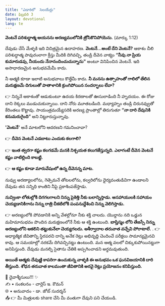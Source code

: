 ```yaml
---
title: "ఎడారిలో  సెలయేర్లు"
date: ఫిబ్రవరి 3
layout: devotional
lang: te
---
```


  **వెంటనే పరిశుద్ధాత్మ ఆయనను అరణ్యములోనికి త్రోసికొనిపోయెను.** (మార్కు 1:12)

దేవుడు చేసే మేళ్ళకి ఇది విచిత్రమైన ఉదాహరణ. **వెంటనే...అంటే దేని వెంటనే?** ఆకాశం చీలి పరిశుద్ధాత్మ పావురంలాగా క్రీస్తు మీదికి దిగివచ్చి, తండ్రి దీవెన వాక్యం **“నీవు నా ప్రియ కుమారుడవు, నీయందు నేనానందించుచున్నాను"** అంటూ వినిపించిన వెంటనే. ఇది అసాధారణమైన అనుభవమేమీ కాదు. 

నీ ఆత్మకి కూడా ఇలాటి అనుభవాలు కొత్తేమీ కాదు. 
**నీ మనసు ఉత్సాహంతో గాలిలో తేలిన మరుక్షణమే దిగులుతో పాతాళానికి క్రుంగిపోయిన సందర్భాలు లేవా?**

 👉 నిన్ననే ఆకాశంతో ఆడుకుంటూ ఉదయ కిరణాలతో ఊసులాడింది నీ హృదయం. ఈ రోజు దాని రెక్కలు ముడుచుకున్నాయి. దాని నోరు మూతబడింది. మధ్యాహ్నం తండ్రి చిరునవ్వుతో కేరింతలు కొట్టావు. సాయంత్రమయ్యేసరికి అరణ్య ప్రాంతాల్లో తిరుగుతూ 
**“నా దారి దేవునికి కనుమరుగైంది”** అని నిట్టూరుస్తున్నావు.

**'వెంటనే'** అనే మాటలోని ఆదరణని గమనించావా?

👉 **దీవెన వెంటనే ఎడబాటు ఎందుకు కలగాలి?**

👉  **ఇంత త్వరగా కష్టం కలగడమే మనకి నిశ్చయత కలుగజేస్తున్నది. ఎలాగంటే దీవెన వెంటనే కష్టం వాటిల్లింది కాబట్టి.**

👉 **ఆ కష్టం కూడా మారువేషంలో ఉన్న దీవెనన్న మాట.**

 నువ్వు అరణ్యాలలోను, గెత్సెమనే తోటలలోను, కల్వరిలోను ధైర్యవంతుడివిగా ఉండాలని దేవుడు తన సన్నిధి కాంతిని నీపై ప్రకాశింపజేస్తాడు. 

**నువ్వింకా లోతుల్లోకి దిగగలగాలని నిన్ను పైకెత్తి నీకు బలాన్నిస్తాడు. అసహాయులకి సహాయం చెయ్యడానికిగాను నిన్ను రాత్రి చీకటిలోకి పంపనుద్దేశించి నిన్ను వెలిగిస్తాడు.**

👉 అరణ్యంలోకి పోవడానికి అన్ని వేళల్లోనూ నీకు శక్తి చాలదు. యొర్దాను నది ఒడ్డున మహిమానుభవం పొందిన మరుక్షణంలోనే నీకు ఆ శక్తి ఉంటుంది. 
**బాప్తిస్మం లోని తేజస్సే నిన్ను అరణ్యంలోని ఆకలిని తట్టుకునేలా చెయ్యగలదు. ఆశీర్వాదాల తరువాత వచ్చేవి పోరాటాలే.**
.
👉 ఆధ్యాత్మిక జీవితాన్ని స్థిరపరచి దాన్ని అనేక రెట్లు అభివృద్ది చెందించే పరీక్షలు సామాన్యమైనవి కావు. ఆ సమయాల్లో నరకమే దిగివచ్చినట్టు ఉంటుంది. మన ఆత్మ వలలో చిక్కుకుపోయినట్టుగా అనిపిస్తుంది. దేవుడు మనల్ని సైతాను చేతికి అప్పగించాడని అర్థమవుతుంది. 

**అయితే ఆత్మకు దేవుణ్ణి కాపరిగా ఉంచుకున్న వాళ్ళకి ఈ అనుభవం ఒక ఘనవిజయానికి దారి తీస్తుంది. శోధన తరువాత కాలమంతా జీవితానికి అరవై రెట్లు ప్రయోజనం కనిపిస్తుంది.**

<div class="blessing">🙏 <span class="bless-text">దైవాశ్శీసులు!!!</span> ✨</div>

<div class="credit">✍️ <span class="credit-text">▪ సంకలనం - చార్లెస్ ఇ. కౌమన్</span></div>
<div class="credit">🌐 <span class="credit-text">▪ అనువాదం - డా. జోబ్ సుదర్శన్</span></div>


<div class="share">📤 👉 <span class="share-text">మీ మిత్రులకు share చేసి మీ వంతుగా దేవుని పని చేయండి.</span></div>
